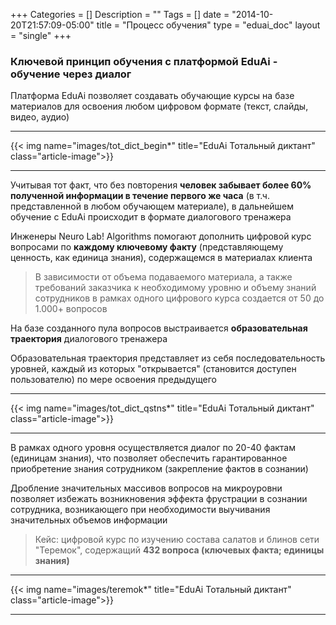 +++
Categories = []
Description = ""
Tags = []
date = "2014-10-20T21:57:09-05:00"
title = "Процесс обучения"
type = "eduai_doc"
layout = "single"
+++
### Ключевой принцип обучения с платформой EduAi - обучение через диалог

Платформа EduAi позволяет создавать обучающие курсы на базе материалов для освоения любом цифровом формате (текст, слайды, видео, аудио)

<hr>
{{< img name="images/tot_dict_begin*" title="EduAi Тотальный диктант" class="article-image">}}
<hr>

Учитывая тот факт, что без повторения <b>человек забывает более 60% полученной информации в течение первого же часа</b> (в т.ч. представленной в любом обучающем материале), в дальнейшем обучение с EduAi происходит в формате диалогового тренажера

Инженеры Neuro Lab! Algorithms помогают дополнить цифровой курс вопросами по <b>каждому ключевому факту</b> (представляющему ценность, как единица знания), содержащемся в материалах клиента

<blockquote>В зависимости от объема подаваемого материала, а также требований заказчика к необходимому уровню и объему знаний сотрудников в рамках одного цифрового курса создается от 50 до 1.000+ вопросов</blockquote>

На базе созданного пула вопросов выстраивается <b>образовательная траектория</b> диалогового тренажера	

Образовательная траектория представляет из себя последовательность уровней, каждый из которых "открывается" (становится доступен пользователю) по мере освоения предыдущего
<hr>
{{< img name="images/tot_dict_qstns*" title="EduAi Тотальный диктант" class="article-image">}}
<hr>

В рамках одного уровня осуществляется диалог по 20-40 фактам (единицам знания), что позволяет обеспечить гарантированное приобретение знания сотрудником (закрепление фактов в сознании)

Дробление значительных массивов вопросов на микроуровни позволяет избежать возникновения эффекта фрустрации в сознании сотрудника, возникающего при необходимости выучивания значительных объемов информации

<blockquote>Кейс: цифровой курс по изучению состава салатов и блинов сети "Теремок", содержащий <b>432 вопроса (ключевых факта; единицы знания)</b></blockquote>
<hr>
{{< img name="images/teremok*" title="EduAi Тотальный диктант" class="article-image">}}
<hr>

